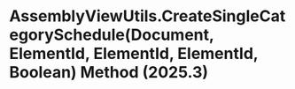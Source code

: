 # AssemblyViewUtils.CreateSingleCategorySchedule(Document, ElementId, ElementId, ElementId, Boolean) Method (2025.3)

﻿